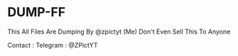 # DUMP-FF

This All Files Are Dumping By @zpictyt (Me) 
Don't Even Sell This To Anyone

Contact :
Telegram : @ZPictYT
